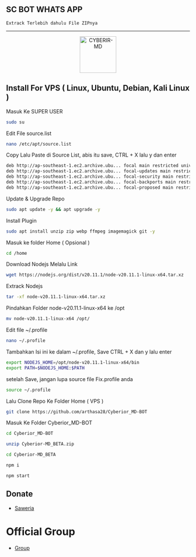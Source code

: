 ## SC BOT WHATS APP

 	Extrack Terlebih dahulu File ZIPnya
-----------------------------------------------------

<p align="center">
<img src="https://github.com/zeeoneofficial/Haruka-Md/blob/v1/media/Haruka.jpg" alt="CYBERIR-MD" width="100"/>


## Install For VPS ( Linux, Ubuntu, Debian, Kali Linux )

Masuk Ke SUPER USER
```bash
sudo su
```
Edit File source.list
```bash
nano /etc/apt/source.list
```
Copy Lalu Paste di Source List, abis itu save, CTRL + X lalu y dan enter
```bash
deb http://ap-southeast-1.ec2.archive.ubu... focal main restricted universe multiverse
deb http://ap-southeast-1.ec2.archive.ubu... focal-updates main restricted universe multiverse
deb http://ap-southeast-1.ec2.archive.ubu... focal-security main restricted universe multiverse
deb http://ap-southeast-1.ec2.archive.ubu... focal-backports main restricted universe multiverse
deb http://ap-southeast-1.ec2.archive.ubu... focal-proposed main restricted universe multiverse
```
Update & Upgrade Repo
```bash
sudo apt update -y && apt upgrade -y
```
Install Plugin
```bash
sudo apt install unzip zip webp ffmpeg imagemagick git -y
```
Masuk ke folder Home ( Opsional )
```bash
cd /home
```
Download Nodejs Melalu Link
```bash
wget https://nodejs.org/dist/v20.11.1/node-v20.11.1-linux-x64.tar.xz
```
Extrack Nodejs
```bash
tar -xf node-v20.11.1-linux-x64.tar.xz
```
Pindahkan Folder node-v20.11.1-linux-x64 ke /opt
```bash
mv node-v20.11.1-linux-x64 /opt/
```
Edit file ~/.profile
```bash
nano ~/.profile
```
Tambahkan Isi ini ke dalam ~/.profile, Save CTRL + X dan y lalu enter
```bash
export NODEJS_HOME=/opt/node-v20.11.1-linux-x64/bin
export PATH=$NODEJS_HOME:$PATH
```
setelah Save, jangan lupa source file Fix.profile anda
```bash
source ~/.profile
```
Lalu Clone Repo Ke Folder Home ( VPS )
```bash
git clone https://github.com/arthasa28/Cyberior_MD-BOT
```
Masuk Ke Folder Cyberior_MD-BOT 
```bash
cd Cyberior_MD-BOT 
```
```bash
unzip Cyberior-MD_BETA.zip
```
```bash
cd Cyberior-MD_BETA
```
```bash
npm i
```
```bash
npm start
```

## Donate
- [Saweria](https://saweria.co/arthasyarif)


# Official Group
- [Group](##)

